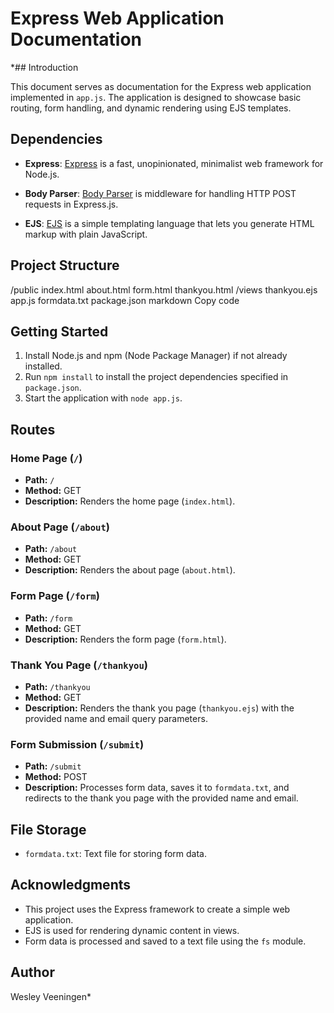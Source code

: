 # Express Web Application Documentation

*## Introduction

This document serves as documentation for the Express web application implemented in `app.js`. The application is designed to showcase basic routing, form handling, and dynamic rendering using EJS templates.

## Dependencies

- **Express**: [Express](https://www.npmjs.com/package/express) is a fast, unopinionated, minimalist web framework for Node.js.
  
- **Body Parser**: [Body Parser](https://www.npmjs.com/package/body-parser) is middleware for handling HTTP POST requests in Express.js.

- **EJS**: [EJS](https://www.npmjs.com/package/ejs) is a simple templating language that lets you generate HTML markup with plain JavaScript.

## Project Structure

/public
index.html
about.html
form.html
thankyou.html
/views
thankyou.ejs
app.js
formdata.txt
package.json
markdown
Copy code

## Getting Started

1. Install Node.js and npm (Node Package Manager) if not already installed.
2. Run `npm install` to install the project dependencies specified in `package.json`.
3. Start the application with `node app.js`.

## Routes

### Home Page (`/`)

- **Path:** `/`
- **Method:** GET
- **Description:** Renders the home page (`index.html`).

### About Page (`/about`)

- **Path:** `/about`
- **Method:** GET
- **Description:** Renders the about page (`about.html`).

### Form Page (`/form`)

- **Path:** `/form`
- **Method:** GET
- **Description:** Renders the form page (`form.html`).

### Thank You Page (`/thankyou`)

- **Path:** `/thankyou`
- **Method:** GET
- **Description:** Renders the thank you page (`thankyou.ejs`) with the provided name and email query parameters.

### Form Submission (`/submit`)

- **Path:** `/submit`
- **Method:** POST
- **Description:** Processes form data, saves it to `formdata.txt`, and redirects to the thank you page with the provided name and email.

## File Storage

- `formdata.txt`: Text file for storing form data.

## Acknowledgments

- This project uses the Express framework to create a simple web application.
- EJS is used for rendering dynamic content in views.
- Form data is processed and saved to a text file using the `fs` module.

## Author

Wesley Veeningen*